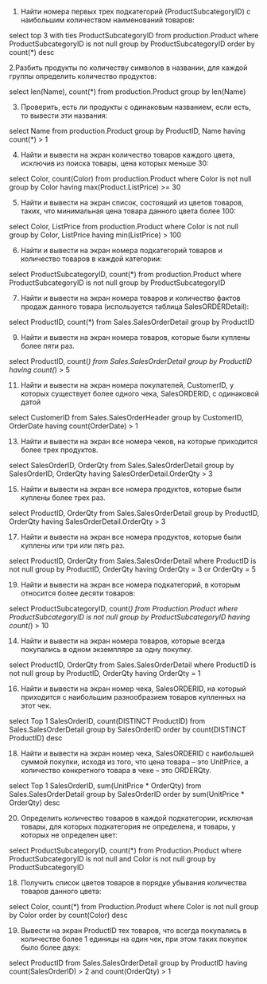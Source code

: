 1. Найти номера первых трех подкатегорий (ProductSubcategoryID) с наибольшим количеством наименований товаров:
   
select top 3 with ties ProductSubcategoryID
from production.Product
where ProductSubcategoryID is not null
group by ProductSubcategoryID
order by count(*) desc

2.Разбить продукты по количеству символов в названии, для каждой группы
определить количество продуктов:

select len(Name), count(*)
from production.Product
group by len(Name)

3. Проверить, есть ли продукты с одинаковым названием, если есть, то вывести
эти названия:

select Name
from production.Product
group by ProductID, Name
having count(*) > 1

4. Найти и вывести на экран количество товаров каждого цвета, исключив из
поиска товары, цена которых меньше 30:

select Color, count(Color)
from production.Product
where Color is not null
group by Color
having max(Product.ListPrice) >= 30

5. Найти и вывести на экран список, состоящий из цветов товаров, таких, что
минимальная цена товара данного цвета более 100:

select Color, ListPrice
from production.Product
where Color is not null
group by Color, ListPrice
having min(ListPrice) > 100

6. Найти и вывести на экран номера подкатегорий товаров и количество товаров
в каждой категории:

select ProductSubcategoryID, count(*)
from production.Product
where ProductSubcategoryID is not null
group by ProductSubcategoryID

7. Найти и вывести на экран номера товаров и количество фактов продаж данного
товара (используется таблица SalesORDERDetail):

select ProductID, count(*)
from Sales.SalesOrderDetail
group by ProductID

9. Найти и вывести на экран номера товаров, которые были куплены более пяти
раз.

select ProductID, count(*)
from Sales.SalesOrderDetail
group by ProductID
having count(*) > 5

11. Найти и вывести на экран номера покупателей, CustomerID, у которых
существует более одного чека, SalesORDERID, с одинаковой датой

select CustomerID
from Sales.SalesOrderHeader
group by CustomerID, OrderDate
having count(OrderDate) > 1

13. Найти и вывести на экран все номера чеков, на которые приходится более трех
продуктов.

select SalesOrderID, OrderQty
from Sales.SalesOrderDetail
group by SalesOrderID, OrderQty
having SalesOrderDetail.OrderQty > 3

15. Найти и вывести на экран все номера продуктов, которые были куплены более
трех раз.

select ProductID, OrderQty
from Sales.SalesOrderDetail
group by ProductID, OrderQty
having SalesOrderDetail.OrderQty > 3

17. Найти и вывести на экран все номера продуктов, которые были куплены или
три или пять раз.

select ProductID, OrderQty
from Sales.SalesOrderDetail
where ProductID is not null
group by ProductID, OrderQty
having OrderQty = 3 or OrderQty = 5

19. Найти и вывести на экран все номера подкатегорий, в которым относится
более десяти товаров:

select ProductSubcategoryID, count(*)
from Production.Product
where ProductSubcategoryID is not null
group by ProductSubcategoryID
having count(*) > 10

14. Найти и вывести на экран номера товаров, которые всегда покупались в
одном экземпляре за одну покупку.

select ProductID, OrderQty
from Sales.SalesOrderDetail
where ProductID is not null
group by ProductID, OrderQty
having OrderQty = 1

16. Найти и вывести на экран номер чека, SalesORDERID, на который приходится
с наибольшим разнообразием товаров купленных на этот чек.

select Top 1 SalesOrderID, count(DISTINCT ProductID)
from Sales.SalesOrderDetail
group by SalesOrderID
order by count(DISTINCT ProductID) desc

18. Найти и вывести на экран номер чека, SalesORDERID с наибольшей суммой
покупки, исходя из того, что цена товара – это UnitPrice, а количество
конкретного товара в чеке – это ORDERQty.

select Top 1 SalesOrderID, sum(UnitPrice * OrderQty)
from Sales.SalesOrderDetail
group by SalesOrderID
order by sum(UnitPrice * OrderQty) desc

20. Определить количество товаров в каждой подкатегории, исключая товары,
для которых подкатегория не определена, и товары, у которых не определен цвет:

select ProductSubcategoryID, count(*)
from Production.Product
where ProductSubcategoryID is not null and Color is not null
group by ProductSubcategoryID

18. Получить список цветов товаров в порядке убывания количества товаров
данного цвета:

select Color, count(*)
from Production.Product
where Color is not null
group by Color
order by count(Color) desc

19. Вывести на экран ProductID тех товаров, что всегда покупались в количестве
более 1 единицы на один чек, при этом таких покупок было более двух: 

select ProductID
from Sales.SalesOrderDetail
group by ProductID
having count(SalesOrderID) > 2 and count(OrderQty) > 1

